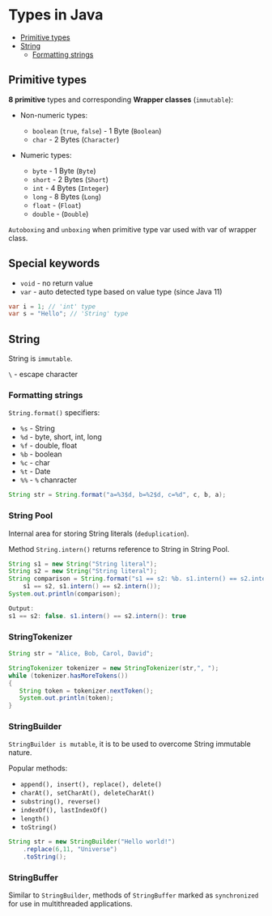 # Types in Java
* [Primitive types](#primitive-types)
* [String](#string)
  - [Formatting strings](#formatting-strings)

## Primitive types

**8 primitive** types and corresponding **Wrapper classes** (`immutable`):

* Non-numeric types:
  - `boolean` (`true`, `false`) - 1 Byte (`Boolean`)
  - `char` - 2 Bytes (`Character`)


* Numeric types:
  - `byte` - 1 Byte (`Byte`)
  - `short` - 2 Bytes (`Short`)
  - `int` - 4 Bytes (`Integer`)
  - `long` - 8 Bytes (`Long`)
  - `float` - (`Float`)
  - `double` - (`Double`)


`Autoboxing` and `unboxing` when primitive type var used with var of wrapper class.

## Special keywords
* `void` - no return value
* `var` - auto detected type based on value type (since Java 11)


```java
var i = 1; // 'int' type
var s = "Hello"; // 'String' type
```

## String
String is `immutable`.

`\` - escape character

### Formatting strings
`String.format()` specifiers:
* `%s` - String
* `%d` - byte, short, int, long
* `%f` - double, float
* `%b` - boolean
* `%c` - char
* `%t` - Date
* `%%` - `%` chanracter

```java
String str = String.format("a=%3$d, b=%2$d, c=%d", c, b, a);
```

### String Pool
Internal area for storing String literals (`deduplication`).

Method `String.intern()` returns reference to String in String Pool.
```java
String s1 = new String("String literal");
String s2 = new String("String literal");
String comparison = String.format("s1 == s2: %b. s1.intern() == s2.intern(): %b", 
    s1 == s2, s1.intern() == s2.intern());
System.out.println(comparison);

Output:
s1 == s2: false. s1.intern() == s2.intern(): true
```

### StringTokenizer
```java
String str = "Alice, Bob, Carol, David";

StringTokenizer tokenizer = new StringTokenizer(str,", ");
while (tokenizer.hasMoreTokens())
{
   String token = tokenizer.nextToken();
   System.out.println(token);
}
```

### StringBuilder
`StringBuilder is mutable`, it is to be used to overcome String immutable nature.

Popular methods:
* `append(), insert(), replace(), delete()`
* `charAt(), setCharAt(), deleteCharAt()`
* `substring(), reverse()`
* `indexOf(), lastIndexOf()`
* `length()`
* `toString()`

```java
String str = new StringBuilder("Hello world!")
    .replace(6,11, "Universe")
    .toString();
```

### StringBuffer
Similar to `StringBuilder`, methods of `StringBuffer` marked as `synchronized` for use in multithreaded applications.

